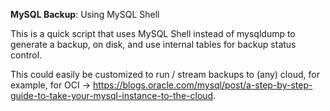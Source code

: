 **MySQL Backup**: Using MySQL Shell

This is a quick script that uses MySQL Shell instead of mysqldump to generate a backup, on disk, and use internal tables for backup status control.

This could easily be customized to run / stream backups to (any) cloud, for example, for OCI -> https://blogs.oracle.com/mysql/post/a-step-by-step-guide-to-take-your-mysql-instance-to-the-cloud.

